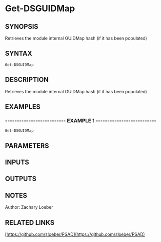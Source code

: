 ﻿---
external help file: PSAD-help.xml
online version: https://github.com/zloeber/PSAD
schema: 2.0.0
---

# Get-DSGUIDMap

## SYNOPSIS
Retrieves the module internal GUIDMap hash (if it has been populated)

## SYNTAX

```
Get-DSGUIDMap
```

## DESCRIPTION
Retrieves the module internal GUIDMap hash (if it has been populated)

## EXAMPLES

### -------------------------- EXAMPLE 1 --------------------------
```
Get-DSGUIDMap
```

## PARAMETERS

## INPUTS

## OUTPUTS

## NOTES
Author: Zachary Loeber

## RELATED LINKS

[https://github.com/zloeber/PSAD](https://github.com/zloeber/PSAD)

